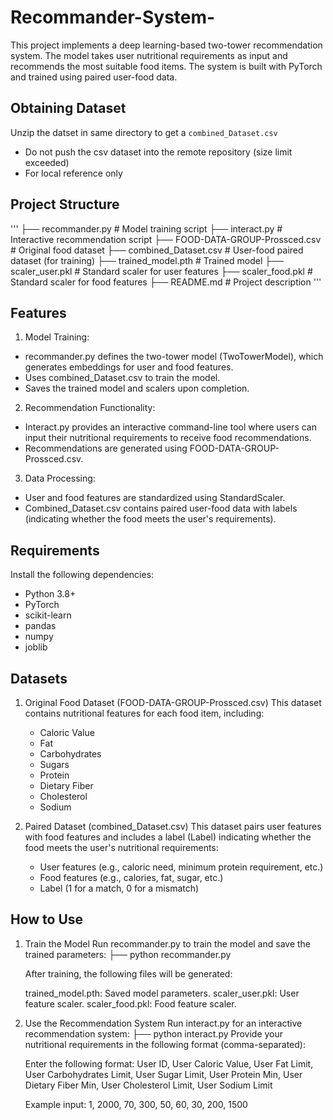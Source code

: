 # Recommander-System-
This project implements a deep learning-based two-tower recommendation system. The model takes user nutritional requirements as input and recommends the most suitable food items. The system is built with PyTorch and trained using paired user-food data.

## Obtaining Dataset
Unzip the datset in same directory to get a `combined_Dataset.csv`
- Do not push the csv dataset into the remote repository (size limit exceeded)
- For local reference only

## Project Structure
'''
├── recommander.py # Model training script ├── interact.py # Interactive recommendation script ├── FOOD-DATA-GROUP-Prossced.csv # Original food dataset ├── combined_Dataset.csv # User-food paired dataset (for training) ├── trained_model.pth # Trained model ├── scaler_user.pkl # Standard scaler for user features ├── scaler_food.pkl # Standard scaler for food features ├── README.md # Project description
'''

## Features
1. Model Training:

- recommander.py defines the two-tower model (TwoTowerModel), which generates embeddings for user and food features.
- Uses combined_Dataset.csv to train the model.
- Saves the trained model and scalers upon completion.

2. Recommendation Functionality:

- Interact.py provides an interactive command-line tool where users can input their nutritional requirements to receive food recommendations.
- Recommendations are generated using FOOD-DATA-GROUP-Prossced.csv.

3. Data Processing:

- User and food features are standardized using StandardScaler.
- Combined_Dataset.csv contains paired user-food data with labels (indicating whether the food meets the user's requirements).

## Requirements
Install the following dependencies:

- Python 3.8+
- PyTorch
- scikit-learn
- pandas
- numpy
- joblib

## Datasets
1. Original Food Dataset (FOOD-DATA-GROUP-Prossced.csv)
   This dataset contains nutritional features for each food item, including:
   - Caloric Value
   - Fat
   - Carbohydrates
   - Sugars
   - Protein
   - Dietary Fiber
   - Cholesterol
   - Sodium
2. Paired Dataset (combined_Dataset.csv)
   This dataset pairs user features with food features and includes a label (Label) indicating whether the food meets the user's nutritional requirements:

   - User features (e.g., caloric need, minimum protein requirement, etc.)
   - Food features (e.g., calories, fat, sugar, etc.)
   - Label (1 for a match, 0 for a mismatch)

## How to Use
1. Train the Model
   Run recommander.py to train the model and save the trained parameters:
   ├── python recommander.py
   
   After training, the following files will be generated:

   trained_model.pth: Saved model parameters.
   scaler_user.pkl: User feature scaler.
   scaler_food.pkl: Food feature scaler.
   
3. Use the Recommendation System
   Run interact.py for an interactive recommendation system:
   ├── python interact.py
   Provide your nutritional requirements in the following format (comma-separated):

   Enter the following format:
   User ID, User Caloric Value, User Fat Limit, User Carbohydrates Limit, User Sugar Limit, 
   User Protein Min, User Dietary Fiber Min, User Cholesterol Limit, User Sodium Limit

   Example input:
   1, 2000, 70, 300, 50, 60, 30, 200, 1500

